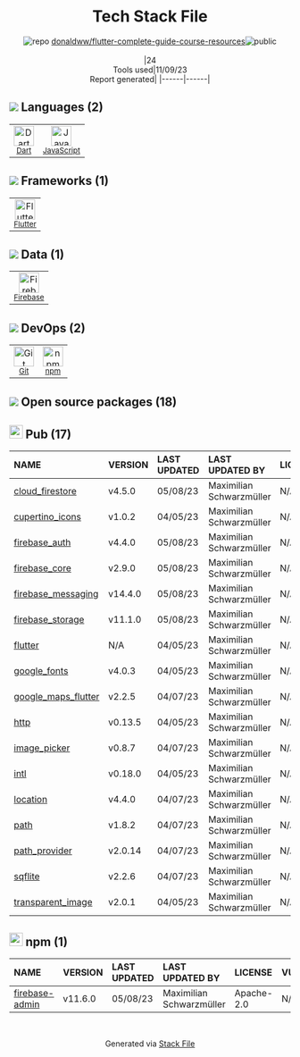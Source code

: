 <!--
--- Readme.md Snippet without images Start ---
## Tech Stack
donaldww/flutter-complete-guide-course-resources is built on the following main stack:
- [Firebase](https://firebase.google.com/) – Realtime Backend / API
- [JavaScript](https://developer.mozilla.org/en-US/docs/Web/JavaScript) – Languages
- [Dart](https://www.dartlang.org/) – Languages
- [Flutter](https://flutter.io/) – Cross-Platform Mobile Development

Full tech stack [here](/techstack.md)
--- Readme.md Snippet without images End ---

--- Readme.md Snippet with images Start ---
## Tech Stack
donaldww/flutter-complete-guide-course-resources is built on the following main stack:
- <img width='25' height='25' src='https://img.stackshare.io/service/116/cZLxNFZS.jpg' alt='Firebase'/> [Firebase](https://firebase.google.com/) – Realtime Backend / API
- <img width='25' height='25' src='https://img.stackshare.io/service/1209/javascript.jpeg' alt='JavaScript'/> [JavaScript](https://developer.mozilla.org/en-US/docs/Web/JavaScript) – Languages
- <img width='25' height='25' src='https://img.stackshare.io/service/1646/Twitter-02.png' alt='Dart'/> [Dart](https://www.dartlang.org/) – Languages
- <img width='25' height='25' src='https://img.stackshare.io/service/7180/flutter-mark-square-100.png' alt='Flutter'/> [Flutter](https://flutter.io/) – Cross-Platform Mobile Development

Full tech stack [here](/techstack.md)
--- Readme.md Snippet with images End ---
-->
<div align="center">

# Tech Stack File
![](https://img.stackshare.io/repo.svg "repo") [donaldww/flutter-complete-guide-course-resources](https://github.com/donaldww/flutter-complete-guide-course-resources)![](https://img.stackshare.io/public_badge.svg "public")
<br/><br/>
|24<br/>Tools used|11/09/23 <br/>Report generated|
|------|------|
</div>

## <img src='https://img.stackshare.io/languages.svg'/> Languages (2)
<table><tr>
  <td align='center'>
  <img width='36' height='36' src='https://img.stackshare.io/service/1646/Twitter-02.png' alt='Dart'>
  <br>
  <sub><a href="https://www.dartlang.org/">Dart</a></sub>
  <br>
  <sub></sub>
</td>

<td align='center'>
  <img width='36' height='36' src='https://img.stackshare.io/service/1209/javascript.jpeg' alt='JavaScript'>
  <br>
  <sub><a href="https://developer.mozilla.org/en-US/docs/Web/JavaScript">JavaScript</a></sub>
  <br>
  <sub></sub>
</td>

</tr>
</table>

## <img src='https://img.stackshare.io/frameworks.svg'/> Frameworks (1)
<table><tr>
  <td align='center'>
  <img width='36' height='36' src='https://img.stackshare.io/service/7180/flutter-mark-square-100.png' alt='Flutter'>
  <br>
  <sub><a href="https://flutter.io/">Flutter</a></sub>
  <br>
  <sub></sub>
</td>

</tr>
</table>

## <img src='https://img.stackshare.io/databases.svg'/> Data (1)
<table><tr>
  <td align='center'>
  <img width='36' height='36' src='https://img.stackshare.io/service/116/cZLxNFZS.jpg' alt='Firebase'>
  <br>
  <sub><a href="https://firebase.google.com/">Firebase</a></sub>
  <br>
  <sub></sub>
</td>

</tr>
</table>

## <img src='https://img.stackshare.io/devops.svg'/> DevOps (2)
<table><tr>
  <td align='center'>
  <img width='36' height='36' src='https://img.stackshare.io/service/1046/git.png' alt='Git'>
  <br>
  <sub><a href="http://git-scm.com/">Git</a></sub>
  <br>
  <sub></sub>
</td>

<td align='center'>
  <img width='36' height='36' src='https://img.stackshare.io/service/1120/lejvzrnlpb308aftn31u.png' alt='npm'>
  <br>
  <sub><a href="https://www.npmjs.com/">npm</a></sub>
  <br>
  <sub></sub>
</td>

</tr>
</table>


## <img src='https://img.stackshare.io/group.svg' /> Open source packages (18)</h2>

## <img width='24' height='24' src='https://img.stackshare.io/package_manager/105011/default_80893882f2063344b2942a4ccdce27a2e60711c9.png'/> Pub (17)

|NAME|VERSION|LAST UPDATED|LAST UPDATED BY|LICENSE|VULNERABILITIES|
|:------|:------|:------|:------|:------|:------|
|[cloud_firestore](https://pub.dartlang.org/cloud_firestore)|v4.5.0|05/08/23|Maximilian Schwarzmüller |N/A|N/A|
|[cupertino_icons](https://pub.dartlang.org/cupertino_icons)|v1.0.2|04/05/23|Maximilian Schwarzmüller |N/A|N/A|
|[firebase_auth](https://pub.dartlang.org/firebase_auth)|v4.4.0|05/08/23|Maximilian Schwarzmüller |N/A|N/A|
|[firebase_core](https://pub.dartlang.org/firebase_core)|v2.9.0|05/08/23|Maximilian Schwarzmüller |N/A|N/A|
|[firebase_messaging](https://pub.dartlang.org/firebase_messaging)|v14.4.0|05/08/23|Maximilian Schwarzmüller |N/A|N/A|
|[firebase_storage](https://pub.dartlang.org/firebase_storage)|v11.1.0|05/08/23|Maximilian Schwarzmüller |N/A|N/A|
|[flutter](https://pub.dartlang.org/flutter)|N/A|04/05/23|Maximilian Schwarzmüller |N/A|N/A|
|[google_fonts](https://pub.dartlang.org/google_fonts)|v4.0.3|04/05/23|Maximilian Schwarzmüller |N/A|N/A|
|[google_maps_flutter](https://pub.dartlang.org/google_maps_flutter)|v2.2.5|04/07/23|Maximilian Schwarzmüller |N/A|N/A|
|[http](https://pub.dartlang.org/http)|v0.13.5|04/05/23|Maximilian Schwarzmüller |N/A|N/A|
|[image_picker](https://pub.dartlang.org/image_picker)|v0.8.7|04/07/23|Maximilian Schwarzmüller |N/A|N/A|
|[intl](https://pub.dartlang.org/intl)|v0.18.0|04/05/23|Maximilian Schwarzmüller |N/A|N/A|
|[location](https://pub.dartlang.org/location)|v4.4.0|04/07/23|Maximilian Schwarzmüller |N/A|N/A|
|[path](https://pub.dartlang.org/path)|v1.8.2|04/07/23|Maximilian Schwarzmüller |N/A|N/A|
|[path_provider](https://pub.dartlang.org/path_provider)|v2.0.14|04/07/23|Maximilian Schwarzmüller |N/A|N/A|
|[sqflite](https://pub.dartlang.org/sqflite)|v2.2.6|04/07/23|Maximilian Schwarzmüller |N/A|N/A|
|[transparent_image](https://pub.dartlang.org/transparent_image)|v2.0.1|04/05/23|Maximilian Schwarzmüller |N/A|N/A|


## <img width='24' height='24' src='https://img.stackshare.io/service/1120/lejvzrnlpb308aftn31u.png'/> npm (1)

|NAME|VERSION|LAST UPDATED|LAST UPDATED BY|LICENSE|VULNERABILITIES|
|:------|:------|:------|:------|:------|:------|
|[firebase-admin](https://www.npmjs.com/firebase-admin)|v11.6.0|05/08/23|Maximilian Schwarzmüller |Apache-2.0|N/A|

<br/>
<div align='center'>

Generated via [Stack File](https://github.com/apps/stack-file)
